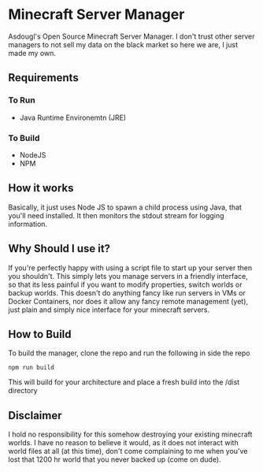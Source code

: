 # Minecraft Server Manager
Asdougl's Open Source Minecraft Server Manager. I don't trust other server managers to not sell my data on the black market so here we are, I just made my own.

## Requirements
### To Run
 - Java Runtime Environemtn (JRE)
### To Build
 - NodeJS
 - NPM

## How it works
Basically, it just uses Node JS to spawn a child process using Java, that you'll need installed. It then monitors the stdout stream for logging information.

## Why Should I use it?
If you're perfectly happy with using a script file to start up your server then you shouldn't. This simply lets you manage servers in a friendly interface, so that its less painful if you want to modify properties, switch worlds or backup worlds. This doesn't do anything fancy like run servers in VMs or Docker Containers, nor does it allow any fancy remote management (yet), just plain and simply nice interface for your minecraft servers.

## How to Build
To build the manager, clone the repo and run the following in side the repo
```
npm run build
```
This will build for your architecture and place a fresh build into the /dist directory

## Disclaimer
I hold no responsibility for this somehow destroying your existing minecraft worlds. I have no reason to believe it would, as it does not interact with world files at all (at this time), don't come complaining to me when you've lost that 1200 hr world that you never backed up (come on dude).